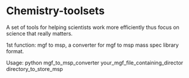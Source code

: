 # Chemistry-toolsets
A set of tools for helping scientists work more efficiently thus focus on science that really matters.


1st function: mgf to msp, a converter for mgf to msp mass spec library format.

Usage: python mgf_to_msp_converter your_mgf_file_containing_director directory_to_store_msp
